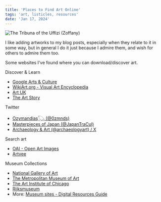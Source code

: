 ```yaml
---
title: 'Places to Find Art Online'
tags: 'art, listicles, resources'
date: 'Jan 17, 2024'
---
```


![The Tribuna of the Uffizi (Zoffany)](/images/art.jpg)

I like adding artworks to my blog posts, especially when they relate to it in some way, but in general I do it just because I admire them, and wish for others to admire them too.

Some websites I've found where you can download/discover art.

Discover & Learn

- [Google Arts & Culture](https://artsandculture.google.com/)
- [WikiArt.org - Visual Art Encyclopedia](https://www.wikiart.org/)
- [Art UK](https://artuk.org/)
- [The Art Story](https://www.theartstory.org/)

Twitter

- [Ozymandias𓆏 (@0zmnds)](https://twitter.com/0zmnds)
- [Masterpieces of Japan (@JapanTraCul)](https://twitter.com/JapanTraCul)
- [Archaeology & Art (@archaeologyart) / X](https://twitter.com/archaeologyart)

Search art

- [OAI - Open Art Images](https://openartimages.com/)
- [Artvee](https://artvee.com/)

Museum Collections

- [National Gallery of Art](https://www.nga.gov/collection-search-result.html?sortOrder=DEFAULT&artobj_downloadable=Image_download_available&pageNumber=1&lastFacet=artobj_downloadable)
- [The Metropolitan Museum of Art](https://www.metmuseum.org/art/collection/search?showOnly=openAccess)
- [The Art Institute of Chicago](https://www.artic.edu/collection)
- [Rijksmuseum](https://www.rijksmuseum.nl/en/search?f=1&p=1&ps=12&type=painting&st=Objects&ii=0)
- More: [Museum sites - Digital Resources Guide](http://imageresources.weebly.com/museum-sites.html)
